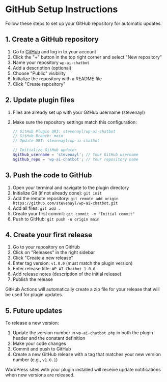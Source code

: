# GitHub Setup Instructions

Follow these steps to set up your GitHub repository for automatic updates.

## 1. Create a GitHub repository

1. Go to [GitHub](https://github.com/) and log in to your account
2. Click the "+" button in the top right corner and select "New repository"
3. Name your repository `wp-ai-chatbot`
4. Add a description (optional)
5. Choose "Public" visibility
6. Initialize the repository with a README file
7. Click "Create repository"

## 2. Update plugin files

1. Files are already set up with your GitHub username (stevenayl)

2. Make sure the repository settings match this configuration:
   ```php
   // GitHub Plugin URI: stevenayl/wp-ai-chatbot
   // GitHub Branch: main
   // Update URI: stevenayl/wp-ai-chatbot
   ```
   
   ```php
   // Initialize GitHub updater
   $github_username = 'stevenayl'; // Your GitHub username
   $github_repo = 'wp-ai-chatbot'; // Your repository name
   ```

## 3. Push the code to GitHub

1. Open your terminal and navigate to the plugin directory
2. Initialize Git (if not already done): `git init`
3. Add the remote repository: `git remote add origin https://github.com/stevenayl/wp-ai-chatbot.git`
4. Add all files: `git add .`
5. Create your first commit: `git commit -m "Initial commit"`
6. Push to GitHub: `git push -u origin main`

## 4. Create your first release

1. Go to your repository on GitHub
2. Click on "Releases" in the right sidebar
3. Click "Create a new release"
4. Enter tag version: `v1.0.0` (must match the plugin version)
5. Enter release title: `WP AI Chatbot 1.0.0`
6. Add release notes (description of the initial release)
7. Publish the release

GitHub Actions will automatically create a zip file for your release that will be used for plugin updates.

## 5. Future updates

To release a new version:

1. Update the version number in `wp-ai-chatbot.php` in both the plugin header and the constant definition
2. Make your code changes
3. Commit and push to GitHub
4. Create a new GitHub release with a tag that matches your new version number (e.g., `v1.0.1`)

WordPress sites with your plugin installed will receive update notifications when new versions are released.